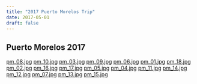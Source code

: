 ```yaml
---
title: "2017 Puerto Morelos Trip"
date: 2017-05-01
draft: false
---
```


## Puerto Morelos 2017

  <div ID="gallery-travel-pm2017" data-nanogallery2='{
      "itemsBaseURL": "{{<s3cdn>}}/img/gallery/travel/puerto_morelos_2017/",
      "thumbnailWidth": "250",
      "thumbnailHeight": "250",
      "thumbnailBorderVertical": 1,
      "thumbnailBorderHorizontal": 1,
      "thumbnailLabel": {
        "position": "overImageOnBottom",
        "displayDescription": true
      },
      "thumbnailHoverEffect2": "labelAppear75|descriptionSlideUp",
      "galleryDisplayMode": "pagination",
      "galleryMaxRows": 2,
      "thumbnailAlignment": "center",
      "thumbnailOpenImage": true
    }'>
    <a href="pm_08.jpg" data-ngthumb="pm_08.jpg" data-ngdesc="pm_08.jpg">pm_08.jpg</a>
    <a href="pm_10.jpg" data-ngthumb="pm_10.jpg" data-ngdesc="pm_10.jpg">pm_10.jpg</a>
    <a href="pm_03.jpg" data-ngthumb="pm_03.jpg" data-ngdesc="pm_03.jpg">pm_03.jpg</a>
    <a href="pm_09.jpg" data-ngthumb="pm_09.jpg" data-ngdesc="pm_09.jpg">pm_09.jpg</a>
    <a href="pm_06.jpg" data-ngthumb="pm_06.jpg" data-ngdesc="pm_06.jpg">pm_06.jpg</a>
    <a href="pm_01.jpg" data-ngthumb="pm_01.jpg" data-ngdesc="pm_01.jpg">pm_01.jpg</a>
    <a href="pm_18.jpg" data-ngthumb="pm_18.jpg" data-ngdesc="pm_18.jpg">pm_18.jpg</a>
    <a href="pm_02.jpg" data-ngthumb="pm_02.jpg" data-ngdesc="pm_02.jpg">pm_02.jpg</a>
    <a href="pm_16.jpg" data-ngthumb="pm_16.jpg" data-ngdesc="pm_16.jpg">pm_16.jpg</a>
    <a href="pm_17.jpg" data-ngthumb="pm_17.jpg" data-ngdesc="pm_17.jpg">pm_17.jpg</a>
    <a href="pm_05.jpg" data-ngthumb="pm_05.jpg" data-ngdesc="pm_05.jpg">pm_05.jpg</a>
    <a href="pm_04.jpg" data-ngthumb="pm_04.jpg" data-ngdesc="pm_04.jpg">pm_04.jpg</a>
    <a href="pm_11.jpg" data-ngthumb="pm_11.jpg" data-ngdesc="pm_11.jpg">pm_11.jpg</a>
    <a href="pm_14.jpg" data-ngthumb="pm_14.jpg" data-ngdesc="pm_14.jpg">pm_14.jpg</a>
    <a href="pm_12.jpg" data-ngthumb="pm_12.jpg" data-ngdesc="pm_12.jpg">pm_12.jpg</a>
    <a href="pm_07.jpg" data-ngthumb="pm_07.jpg" data-ngdesc="pm_07.jpg">pm_07.jpg</a>
    <a href="pm_13.jpg" data-ngthumb="pm_13.jpg" data-ngdesc="pm_13.jpg">pm_13.jpg</a>
    <a href="pm_15.jpg" data-ngthumb="pm_15.jpg" data-ngdesc="pm_15.jpg">pm_15.jpg</a>
  </div>

